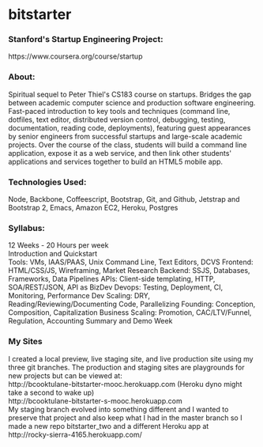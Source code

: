 bitstarter
==========
<h3>Stanford's Startup Engineering Project:</h3> https://www.coursera.org/course/startup

<h3>About:</h3> Spiritual sequel to Peter Thiel's CS183 course on startups. Bridges the gap between academic computer science and production software engineering. Fast-paced introduction to key tools and techniques (command line, dotfiles, text editor, distributed version control, debugging, testing, documentation, reading code, deployments), featuring guest appearances by senior engineers from successful startups and large-scale academic projects. Over the course of the class, students will build a command line application, expose it as a web service, and then link other students' applications and services together to build an HTML5 mobile app.   

<h3>Technologies Used:</h3> Node, Backbone, Coffeescript, Bootstrap, Git, and Github, Jetstrap and Bootstrap 2, Emacs, Amazon EC2, Heroku, Postgres

<h3>Syllabus:</h3>
12 Weeks - 20 Hours per week <br>Introduction and Quickstart<br>
Tools: VMs, IAAS/PAAS, Unix Command Line, Text Editors, DCVS
Frontend: HTML/CSS/JS, Wireframing, Market Research
Backend: SSJS, Databases, Frameworks, Data Pipelines
APIs: Client-side templating, HTTP, SOA/REST/JSON, API as BizDev
Devops: Testing, Deployment, CI, Monitoring, Performance
Dev Scaling: DRY, Reading/Reviewing/Documenting Code, Parallelizing
Founding: Conception, Composition, Capitalization
Business Scaling: Promotion, CAC/LTV/Funnel, Regulation, Accounting
Summary and Demo Week

<h3>My Sites</h3>
I created a local preview, live staging site, and live production site using my three git branches. The production and staging sites are playgrounds for new projects but can be viewed at:<br>
http://bcooktulane-bitstarter-mooc.herokuapp.com (Heroku dyno might take a second to wake up) <br>
http://bcooktulane-bitstarter-s-mooc.herokuapp.com <br>
My staging branch evolved into something different and I wanted to preserve that project and also keep what I had in the master branch so I made a new repo bitstarter_two and a different Heroku app at <br>
http://rocky-sierra-4165.herokuapp.com/


